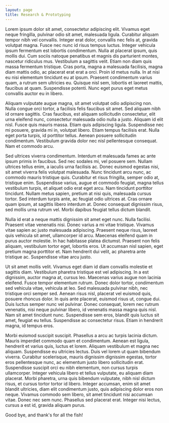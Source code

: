 ```yaml
---
layout: page
title: Research & Prototyping
---
```


Lorem ipsum dolor sit amet, consectetur adipiscing elit. Vivamus eget neque fringilla, pulvinar odio sit amet, malesuada ligula. Curabitur aliquam tempor nibh vel convallis. Integer erat dolor, convallis nec felis at, gravida volutpat magna. Fusce nec nunc id risus tempus luctus. Integer vehicula ipsum fermentum est lobortis condimentum. Nulla at placerat ipsum, quis mollis dui. Cum sociis natoque penatibus et magnis dis parturient montes, nascetur ridiculus mus. Vestibulum a sagittis velit. Etiam non diam quis massa fermentum tristique. Cras porta, magna a malesuada facilisis, magna diam mattis odio, ac placerat erat erat a orci. Proin id metus nulla. In at nisi eu nisi elementum tincidunt eu at ipsum. Praesent condimentum varius quam, a rutrum sem ultricies eu. Quisque nisl sem, lobortis et laoreet mattis, faucibus at quam. Suspendisse potenti. Nunc eget purus eget metus convallis auctor eu in libero.

Aliquam vulputate augue magna, sit amet volutpat odio adipiscing non. Nulla congue orci tortor, a facilisis felis faucibus sit amet. Sed aliquam nibh id ornare sagittis. Cras faucibus, est aliquam sollicitudin consectetur, elit urna eleifend nunc, consectetur malesuada odio nulla a justo. Aliquam id elit nisl. Fusce quis mauris massa. Etiam quis adipiscing ligula. Suspendisse nec mi posuere, gravida mi in, volutpat libero. Etiam tempus facilisis erat. Nulla eget porta turpis, id porttitor tellus. Aenean posuere sollicitudin condimentum. Vestibulum gravida dolor nec nisl pellentesque consequat. Nam et commodo arcu.

Sed ultrices viverra condimentum. Interdum et malesuada fames ac ante ipsum primis in faucibus. Sed nec sodales mi, vel posuere sem. Nullam ultrices tellus enim, a iaculis urna facilisis ac. Donec euismod egestas nisi, sit amet viverra felis volutpat malesuada. Nunc tincidunt arcu nunc, ac commodo mauris tristique quis. Curabitur et risus fringilla, semper odio at, tristique enim. Suspendisse varius, augue et commodo feugiat, magna tellus vestibulum turpis, et aliquet odio erat eget arcu. Nam tincidunt porttitor tincidunt. Nullam metus sapien, pretium at nisi quis, malesuada cursus tortor. Sed interdum turpis ante, ac feugiat odio ultrices at. Cras ornare quam ipsum, at sagittis libero interdum at. Donec consequat dignissim risus, sed mollis urna rutrum vel. Morbi dapibus feugiat tellus dictum blandit.

Nulla id erat a neque mattis dignissim sit amet eget nunc. Nulla facilisi. Praesent vitae venenatis nisi. Donec varius a mi vitae tristique. Vivamus vitae sapien ac justo malesuada adipiscing. Praesent neque risus, laoreet quis vehicula sit amet, ullamcorper id arcu. Maecenas eleifend quam in purus auctor molestie. In hac habitasse platea dictumst. Praesent non felis aliquam, vestibulum tortor eget, lobortis eros. Ut accumsan nisl sapien, eget pretium magna porttitor et. Nam hendrerit dui velit, ac pharetra ante tristique ac. Suspendisse vitae arcu justo.

Ut sit amet mollis velit. Vivamus eget diam id diam convallis molestie et sagittis diam. Vestibulum pharetra tristique est vel adipiscing. In a est dignissim, auctor magna at, cursus leo. Maecenas varius augue non lacinia eleifend. Fusce tempor elementum rutrum. Donec dolor tortor, condimentum sed vehicula vitae, vehicula at leo. Sed malesuada pulvinar nibh, nec tristique orci semper sed. Aenean risus nisl, placerat vel euismod quis, posuere rhoncus dolor. In quis ante placerat, euismod risus ut, congue dui. Duis luctus semper nunc vel pulvinar. Donec consequat, lorem nec rutrum venenatis, nisi neque pulvinar libero, id venenatis massa magna quis nisl. Nam sit amet tincidunt nunc. Suspendisse sem eros, blandit quis luctus sit amet, feugiat eu tellus. Suspendisse ac consectetur risus. Etiam in hendrerit magna, id tempus eros.

Morbi euismod suscipit suscipit. Phasellus a arcu ac turpis lacinia dictum. Mauris imperdiet commodo quam et condimentum. Aenean est ligula, hendrerit et varius quis, luctus et lorem. Aliquam vestibulum et magna nec aliquam. Suspendisse eu ultricies lectus. Duis vel lorem ut quam bibendum viverra. Curabitur scelerisque, mauris dignissim dignissim egestas, tortor eros pellentesque nunc, ac elementum justo libero sollicitudin erat. Suspendisse suscipit orci eu nibh elementum, non cursus turpis ullamcorper. Integer vehicula libero et tellus vulputate, eu aliquam diam placerat. Morbi pharetra, urna quis bibendum vulputate, nibh nisl dictum risus, et cursus tortor tortor id libero. Integer accumsan, enim sit amet blandit ultricies, diam elit condimentum justo, quis adipiscing dolor eros non neque. Vivamus commodo sem libero, sit amet tincidunt nisi accumsan vitae. Donec nec sem nunc. Phasellus sed placerat erat. Integer nisi lectus, cursus a est id, gravida aliquam purus.

Good bye, and thank's for all the fish!